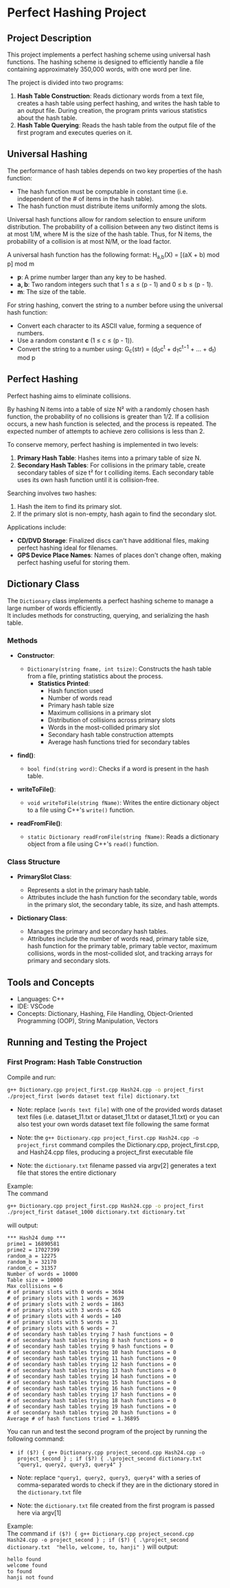 # Perfect Hashing Project

## Project Description

This project implements a perfect hashing scheme using universal hash functions. The hashing scheme is designed to efficiently handle a file containing approximately 350,000 words, with one word per line.

The project is divided into two programs:
1. **Hash Table Construction**: Reads dictionary words from a text file, creates a hash table using perfect hashing, and writes the hash table to an output file. During creation, the program prints various statistics about the hash table.
2. **Hash Table Querying**: Reads the hash table from the output file of the first program and executes queries on it.

## Universal Hashing

The performance of hash tables depends on two key properties of the hash function:
- The hash function must be computable in constant time (i.e. independent of the # of items in the hash table).
- The hash function must distribute items uniformly among the slots.

Universal hash functions allow for random selection to ensure uniform distribution. The probability of a collision between any two distinct items is at most 1/M, where M is the size of the hash table. Thus, for N items, the probability of a collision is at most N/M, or the load factor.

A universal hash function has the following format: H<sub>a,b</sub>(X) = [(aX + b) mod p] mod m
- **p**: A prime number larger than any key to be hashed.
- **a, b**: Two random integers such that 1 ≤ a ≤ (p - 1) and 0 ≤ b ≤ (p - 1).
- **m**: The size of the table.

For string hashing, convert the string to a number before using the universal hash function:
- Convert each character to its ASCII value, forming a sequence of numbers.
- Use a random constant **c** (1 ≤ c ≤ (p - 1)).
- Convert the string to a number using: G<sub>c</sub>(str) = (d<sub>0</sub>c<sup>t</sup> + d<sub>1</sub>c<sup>t−1</sup> + ... + d<sub>t</sub>) mod p

## Perfect Hashing

Perfect hashing aims to eliminate collisions.

By hashing N items into a table of size N² with a randomly chosen hash function, the probability of no collisions is greater than 1/2. If a collision occurs, a new hash function is selected, and the process is repeated. The expected number of attempts to achieve zero collisions is less than 2.

To conserve memory, perfect hashing is implemented in two levels:
1. **Primary Hash Table**: Hashes items into a primary table of size N.
2. **Secondary Hash Tables**: For collisions in the primary table, create secondary tables of size t² for t colliding items. Each secondary table uses its own hash function until it is collision-free.

Searching involves two hashes:
1. Hash the item to find its primary slot.
2. If the primary slot is non-empty, hash again to find the secondary slot.

Applications include:
- **CD/DVD Storage**: Finalized discs can't have additional files, making perfect hashing ideal for filenames.
- **GPS Device Place Names**: Names of places don't change often, making perfect hashing useful for storing them.

## Dictionary Class

The `Dictionary` class implements a perfect hashing scheme to manage a large number of words efficiently.
<br>It includes methods for constructing, querying, and serializing the hash table.

### Methods

- **Constructor**:
  - `Dictionary(string fname, int tsize)`: Constructs the hash table from a file, printing statistics about the process.
    - **Statistics Printed**:
      - Hash function used
      - Number of words read
      - Primary hash table size
      - Maximum collisions in a primary slot
      - Distribution of collisions across primary slots
      - Words in the most-collided primary slot
      - Secondary hash table construction attempts
      - Average hash functions tried for secondary tables

- **find()**:
  - `bool find(string word)`: Checks if a word is present in the hash table.

- **writeToFile()**:
  - `void writeToFile(string fName)`: Writes the entire dictionary object to a file using C++'s `write()` function.

- **readFromFile()**:
  - `static Dictionary readFromFile(string fName)`: Reads a dictionary object from a file using C++'s `read()` function.

### Class Structure

- **PrimarySlot Class**:
  - Represents a slot in the primary hash table.
  - Attributes include the hash function for the secondary table, words in the primary slot, the secondary table, its size, and hash attempts.

- **Dictionary Class**:
  - Manages the primary and secondary hash tables.
  - Attributes include the number of words read, primary table size, hash function for the primary table, primary table vector, maximum collisions, words in the most-collided slot, and tracking arrays for primary and secondary slots.

## Tools and Concepts
- Languages: C++
- IDE: VSCode
- Concepts: Dictionary, Hashing, File Handling, Object-Oriented Programming (OOP), String Manipulation, Vectors

## Running and Testing the Project

### First Program: Hash Table Construction

Compile and run:
```sh
g++ Dictionary.cpp project_first.cpp Hash24.cpp -o project_first
./project_first [words dataset text file] dictionary.txt
```

- Note: replace `[words text file]` with one of the provided words dataset text files (i.e. dataset_11.txt or dataset_11.txt or dataset_11.txt)
        or you can also test your own words dataset text file following the same format

- Note: the `g++ Dictionary.cpp project_first.cpp Hash24.cpp -o project_first` command compiles the Dictionary.cpp, project_first.cpp, and Hash24.cpp files,
        producing a project_first executable file

- Note: the `dictionary.txt` filename passed via argv[2] generates a text file that stores the entire dictionary

Example: <br />
The command 

```sh
g++ Dictionary.cpp project_first.cpp Hash24.cpp -o project_first
./project_first dataset_1000 dictionary.txt dictionary.txt
````

will output: <br />

`*** Hash24 dump ***` <br />
`prime1 = 16890581` <br />
`prime2 = 17027399` <br />
`random_a = 12275` <br />
`random_b = 32170` <br />
`random_c = 31357` <br />
`Number of words = 10000` <br />
`Table size = 10000` <br />
`Max collisions = 6` <br />
`# of primary slots with 0 words = 3694` <br />
`# of primary slots with 1 words = 3639` <br />
`# of primary slots with 2 words = 1863` <br />
`# of primary slots with 3 words = 626` <br />
`# of primary slots with 4 words = 140` <br />
`# of primary slots with 5 words = 31` <br />
`# of primary slots with 6 words = 7` <br />
`# of secondary hash tables trying 7 hash functions = 0` <br />
`# of secondary hash tables trying 8 hash functions = 0` <br />
`# of secondary hash tables trying 9 hash functions = 0` <br />
`# of secondary hash tables trying 10 hash functions = 0` <br />
`# of secondary hash tables trying 11 hash functions = 0` <br />
`# of secondary hash tables trying 12 hash functions = 0` <br />
`# of secondary hash tables trying 13 hash functions = 0` <br />
`# of secondary hash tables trying 14 hash functions = 0` <br />
`# of secondary hash tables trying 15 hash functions = 0` <br />
`# of secondary hash tables trying 16 hash functions = 0` <br />
`# of secondary hash tables trying 17 hash functions = 0` <br />
`# of secondary hash tables trying 18 hash functions = 0` <br />
`# of secondary hash tables trying 19 hash functions = 0` <br />
`# of secondary hash tables trying 20 hash functions = 0` <br />
`Average # of hash functions tried = 1.36895` <br />

You can run and test the second program of the project by running the following command:

- `if ($?) { g++ Dictionary.cpp project_second.cpp Hash24.cpp -o project_second } ; if ($?) { .\project_second dictionary.txt "query1, query2, query3, query4" }`

- Note: replace `"query1, query2, query3, query4"` with a series of comma-separated words to check if they are in the dictionary stored in the `dictionary.txt` file

- Note: the `dictionary.txt` file created from the first program is passed here via argv[1]

Example: <br />
The command `if ($?) { g++ Dictionary.cpp project_second.cpp Hash24.cpp -o project_second } ; if ($?) { .\project_second dictionary.txt  "hello, welcome, to, hanji" }` will output: <br />

`hello found` <br />
`welcome found` <br />
`to found` <br />
`hanji not found` <br />
